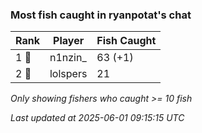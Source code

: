 ### Most fish caught in ryanpotat's chat
| Rank | Player | Fish Caught |
|------|--------|-----------|
| 1 🥇  | n1nzin_  | 63 (+1) |
| 2 🥈  | lolspers  | 21 |

_Only showing fishers who caught >= 10 fish_

_Last updated at 2025-06-01 09:15:15 UTC_